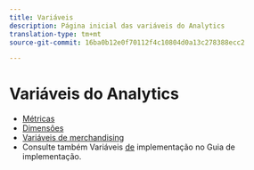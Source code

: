 ```yaml
---
title: Variáveis
description: Página inicial das variáveis do Analytics
translation-type: tm+mt
source-git-commit: 16ba0b12e0f70112f4c10804d0a13c278388ecc2

---
```



# Variáveis do Analytics

* [Métricas](/help/components/c-variables/c-metrics/metricslist.md)
* [Dimensões](/help/components/c-variables/dimensionslist/dimension-compatibility.md)
* [Variáveis de merchandising](/help/components/c-variables/c-merch-variables/var-merchandising.md)
* Consulte também Variáveis [de](/help/implement/js-implementation/c-variables/evars-events.md) implementação no Guia de implementação.
